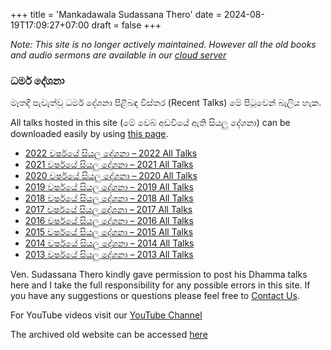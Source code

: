 +++
title = 'Mankadawala Sudassana Thero'
date = 2024-08-19T17:09:27+07:00
draft = false
+++

*Note: This site is no longer actively maintained. However all the old books and audio sermons are available in our [cloud server](https://tipitaka.lk/cloud/910)*

### ධර්ම දේශනා
මෑතදී පැවැත්වූ ධර්ම දේශනා පිළිබඳ විස්තර (Recent Talks) මේ පිටුවෙන් බැලිය හැක.

All talks hosted in this site (මේ වෙබ් අඩවියේ ඇති සියලු දේශනා) can be downloaded easily by using [this page](https://tipitaka.lk/cloud/911).

* [ 2022 වර්ෂයේ සියලු දේශනා – 2022 All Talks ](https://tipitaka.lk/cloud/2621)
* [ 2021 වර්ෂයේ සියලු දේශනා – 2021 All Talks ](https://tipitaka.lk/cloud/2562)
* [ 2020 වර්ෂයේ සියලු දේශනා – 2020 All Talks ](https://tipitaka.lk/cloud/2452)
* [ 2019 වර්ෂයේ සියලු දේශනා – 2019 All Talks ](https://tipitaka.lk/cloud/1783)
* [ 2018 වර්ෂයේ සියලු දේශනා – 2018 All Talks ](https://tipitaka.lk/cloud/1742)
* [ 2017 වර්ෂයේ සියලු දේශනා – 2017 All Talks ](https://tipitaka.lk/cloud/1611)
* [ 2016 වර්ෂයේ සියලු දේශනා – 2016 All Talks ](https://tipitaka.lk/cloud/1533)
* [ 2015 වර්ෂයේ සියලු දේශනා – 2015 All Talks ](https://tipitaka.lk/cloud/1372)
* [ 2014 වර්ෂයේ සියලු දේශනා – 2014 All Talks ](https://tipitaka.lk/cloud/1249)
* [ 2013 වර්ෂයේ සියලු දේශනා – 2013 All Talks ](https://tipitaka.lk/cloud/1168)

Ven. Sudassana Thero kindly gave permission to post his Dhamma talks here and I take the full responsibility for any possible errors in this site. If you have any suggestions or questions please feel free to [Contact Us](/sudassana/contact-us).

For YouTube videos visit our [YouTube Channel](http://www.youtube.com/user/mankadawalasudassana/videos)

The archived old website can be accessed [here](https://web.archive.org/web/20240528142020/https://sudassana.org/)
